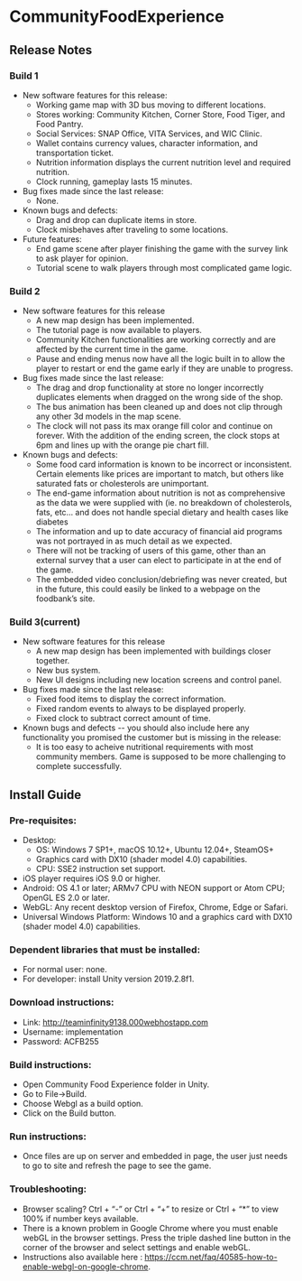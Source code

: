 # CommunityFoodExperience
## Release Notes
### Build 1
- New software features for this release:
  + Working game map with 3D bus moving to different locations.
  + Stores working: Community Kitchen, Corner Store, Food Tiger, and Food Pantry.
  + Social Services: SNAP Office, VITA Services, and WIC Clinic.
  + Wallet contains currency values, character information, and transportation ticket.
  + Nutrition information displays the current nutrition level and required nutrition.
  + Clock running, gameplay lasts 15 minutes.
- Bug fixes made since the last release:
  + None.
- Known bugs and defects:
  + Drag and drop can duplicate items in store.
  + Clock misbehaves after traveling to some locations.
- Future features:
  + End game scene after player finishing the game with the survey link to ask player for opinion.
  + Tutorial scene to walk players through most complicated game logic.
 
### Build 2 
- New software features for this release 
  + A new map design has been implemented. 
  + The tutorial page is now available to players. 
  + Community Kitchen functionalities are working correctly and are affected by the current time in the game. 
  + Pause and ending menus now have all the logic built in to allow the player to restart or end the game early if they are unable to progress. 
- Bug fixes made since the last release:
  + The drag and drop functionality at store no longer incorrectly duplicates elements when dragged on the wrong side of the shop. 
  + The bus animation has been cleaned up and does not clip through any other 3d models in the map scene. 
  + The clock will not pass its max orange fill color and continue on forever. With the addition of the ending screen, the clock stops at 6pm and lines up with the orange pie chart fill. 
- Known bugs and defects:
  + Some food card information is known to be incorrect or inconsistent. Certain elements like prices are important to match, but others like saturated fats or cholesterols are unimportant. 
  + The end-game information about nutrition is not as comprehensive as the data we were supplied with (ie. no breakdown of cholesterols, fats, etc… and does not handle special dietary and health cases like diabetes
  + The information and up to date accuracy of financial aid programs was not portrayed in as much detail as we expected. 
  + There will not be tracking of users of this game, other than an external survey that a user can elect to participate in at the end of the game.
  + The embedded video conclusion/debriefing was never created, but in the future, this could easily be linked to a webpage on the foodbank’s site.
  
   
### Build 3(current)
- New software features for this release 
  + A new map design has been implemented with buildings closer together.
  + New bus system.
  + New UI designs including new location screens and control panel.
- Bug fixes made since the last release:
  + Fixed food items to display the correct information.
  + Fixed random events to always to be displayed properly.
  + Fixed clock to subtract correct amount of time.
- Known bugs and defects -- you should also include here any functionality you promised the customer but is missing in the release:
  + It is too easy to acheive nutritional requirements with most community members. Game is supposed to be more challenging to complete successfully.

## Install Guide  
### Pre-requisites: 
- Desktop:
  + OS: Windows 7 SP1+, macOS 10.12+, Ubuntu 12.04+, SteamOS+
  + Graphics card with DX10 (shader model 4.0) capabilities.
  + CPU: SSE2 instruction set support.
- iOS player requires iOS 9.0 or higher.
- Android: OS 4.1 or later; ARMv7 CPU with NEON support or Atom CPU; OpenGL ES 2.0 or later.
- WebGL: Any recent desktop version of Firefox, Chrome, Edge or Safari.
- Universal Windows Platform: Windows 10 and a graphics card with DX10 (shader model 4.0) capabilities.
### Dependent libraries that must be installed:
- For normal user: none.
- For developer: install Unity version 2019.2.8f1.
### Download instructions: 
- Link:  http://teaminfinity9138.000webhostapp.com
- Username: implementation
- Password: ACFB255
### Build instructions:
- Open Community Food Experience folder in Unity.
- Go to File->Build.
- Choose Webgl as a build option.
- Click on the Build button.
### Run instructions: 
- Once files are up on server and embedded in page, the user just needs to go to site and refresh the page to see the game.
### Troubleshooting:  
- Browser scaling? Ctrl + “-” or Ctrl + “+” to resize or Ctrl + “*” to view 100% if number keys available.
- There is a known problem in Google Chrome where you must enable webGL in the browser settings. Press the triple dashed line button in the corner of the browser and select settings and enable webGL.
- Instructions also available here : https://ccm.net/faq/40585-how-to-enable-webgl-on-google-chrome.

